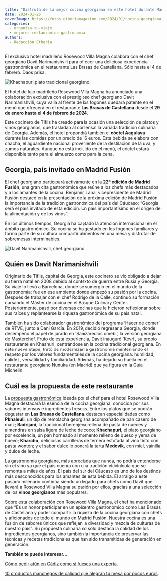 ```yaml
---
title: "Disfruta de la mejor cocina georgiana en este hotel durante Madrid Fusión"
date: 2024-01-25
coverImage: https://fotos.etheriamagazine.com/2024/01/cocina-georgiana-madrid.jpg
categories: 
  - organiza-tu-viaje
  - mejores-restaurantes-gastronomia
authors: 
  - Redacción Etheria
---
```


El exclusivo hotel madrileño Rosewood Villa Magna colabora con el chef georgiano Davit 
Narimanishvili para ofrecer una deliciosa experiencia gastronómica en el restaurante Las 
Brasas de Castellana. Sólo hasta el 4 de febrero. Daos prisa. 

![Khachapuri,plato tradicional georgiano.](https://fotos.etheriamagazine.com/2024/01/Khachapuri-cocina-georgiana-667x1000.jpg "Khachapuri, plato tradicional georgiano.")

El hotel de lujo madrileño Rosewood Villa Magna ha anunciado una colaboración exclusiva 
con el prestigioso chef georgiano Davit Narimanishvili, cuya valía al frente de los 
fogones quedará patente en el menú que ofrecerá en el restaurante **Las Brasas de 
Castellana** desde el **29 de enero hasta el 4 de febrero de 2024**. 

Este cocinero de Tiflis ha creado para la ocasión una selección de platos y vinos 
georgianos, que trasladan al comensal la variada tradición culinaria de Georgia. Además, 
el hotel propondrá también el **cóctel Aagulava** durante las comidas por un precio de 
16 euros. Esta bebida se elabora con chacha, el aguardiente nacional proveniente de la 
destilación de la uva, y zumos naturales. Aunque no está incluido en el menú, el cóctel 
estará disponible tanto para el almuerzo como para la cena. 

## Georgia, país invitado en Madrid Fusión

El chef georgiano participará activamente en la **22ª edición de Madrid Fusión**, una 
gran cita gastronómica que reúne a los chefs más destacados y a los amantes de la 
cocina. Benjamín Lana, vicepresidente de Madrid Fusión destacó en la presentación de la 
próxima edición de Madrid Fusión la importancia de la tradición gastronómica del país 
del Cáucaso: “Georgia será el país invitado de esta edición. Un país importantísimo en 
el origen de la alimentación y de los vinos”. 

En los últimos tiempos, Georgia ha captado la atención internacional en el ámbito 
gastronómico. Su cocina se ha gestado en los fogones familiares y forma parte de su 
cultura compartir alimentos en una mesa y disfrutar de sobremesas interminables. 

![Davit Narimanishvili, chef georgiano](https://fotos.etheriamagazine.com/2024/01/DAVIT-NARIMANISHVILI-667x1000.jpg "Chef georgiano Davit Narimanishvili.")

## Quién es Davit Narimanishvili

Originario de Tiflis, capital de Georgia, este cocinero se vio obligado a dejar su 
tierra natal en 2008 debido al contexto de guerra entre Rusia y Georgia. Su viaje lo 
llevó a Barcelona, donde se sumergió en el mundo de la gastronomía; fue en ese ambiente 
donde empezó su pasión por la cocina. Después de trabajar con el chef Rodrigo de la 
Calle, continuó su formación cursando el Máster de cocina en el Basque Culinary Center. 
Posteriormente, pasó por diversas cocinas que le hicieron reflexionar sobre sus raíces y 
replantearse la riqueza gastronómica de su país natal. 

También ha sido colaborador gastronómico del programa ‘Hacer de comer’ de RTVE, junto a 
Dani García. En 2019, decidió regresar a Georgia, donde desempeñó el papel de jurado en 
‘Samzareulos omebi’, la versión georgiana de Masterchef. Fruto de esta experiencia, 
Davit inauguró ‘Kevri’, su propio restaurante en Khashuri, centrándose en la cocina 
tradicional georgiana. En esta nueva etapa, trató de modernizar la gastronomía 
manteniendo el respeto por los valores fundamentales de la cocina georgiana: humildad, 
calidez, versatilidad y familiaridad. Además, ha dejado su huella en el restaurante 
georgiano Nunuka (en Madrid) que ya figura en la Guía Michelin. 

## Cuál es la propuesta de este restaurante

La [propuesta 
gastronómica](https://www.rosewoodhotels.com/es/villa-magna/experiences/calendar/madrid-fusion) 
ideada por el chef para el hotel Rosewood Villa Magna destacará la esencia de la cocina 
georgiana, conocida por sus sabores intensos e ingredientes frescos. Entre los platos 
que se podrán degustar en **Las Brasas de Castellana**, destacan especialidades como 
**Pkhaleuli**, un dip de remolacha georgiana acompañado de pan casero de maíz; 
**Badrijani**, la tradicional berenjena rellena de pasta de nueces y almendras en salsa 
ligera de leche de coco; **Khachapuri**, el plato georgiano por excelencia, un pan 
horneado al momento relleno de queso y yema de huevo; **Kharcho**, deliciosas 
carrilleras de ternera estofada al vino tinto con pasta wonton; y el sabor dulce lo 
pondrá la tarta **Medovik**, con miel, vainilla y dulce de leche. 

La gastronomía georgiana, más apreciada que nunca, no podría entenderse sin el vino ya 
que el país cuenta con una tradición vitivinícola que se remonta a miles de años. El 
país del sur del Cáucaso es uno de los destinos más desconocidos para los amantes de 
esta bebida. El arraigo a este pasado milenario continúa siendo un legado para chefs 
como Davit que llevará a Rosewood Villa Magna su pasión por ellos, gracias a una 
selección de los **vinos georgianos** más populares. 

Sobre esta colaboración con Rosewood Villa Magna, el chef ha mencionado que “Es un honor 
participar en un epicentro gastronómico como Las Brasas de Castellana y poder compartir 
la riqueza de la cocina georgiana con chefs y aficionados de todo el mundo en Madrid 
Fusión. Nuestra cocina es una fusión de sabores únicos que reflejan la diversidad y 
mezcla de culturas de nuestro país”. Su propuesta culinaria no solo destaca la calidad 
de los ingredientes georgianos, sino también la importancia de preservar las técnicas y 
recetas tradicionales que han sido transmitidas de generación en generación. 

**También te puede interesar...** 

[Cómo pedir atún en Cádiz como si fueses una 
experta](https://etheriamagazine.com/2023/10/24/guia-para-pedir-atun-en-cadiz/). 

[10 productos manchegos de calidad que alegran tu mesa por pocos 
euros](https://etheriamagazine.com/2023/12/22/productos-manchegos/).
